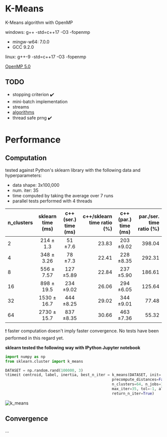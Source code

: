 # K-Means
K-Means algorithm with OpenMP

windows: g++ -std=c++17 -O3 -fopenmp
* mingw-w64: 7.0.0
* GCC 9.2.0

linux: g++-9 -std=c++17 -O3 -fopenmp

[OpenMP 5.0](https://www.openmp.org/wp-content/uploads/OpenMPRef-5.0-111802-web.pdf)

## TODO

* stopping criterion :heavy_check_mark:
* mini-batch implementation
* streams
* [algorithms](https://www.cplusplus.com/reference/algorithm/) 
* thread safe prng :heavy_check_mark:

# Performance

## Computation

tested against Python's sklearn library with the following data and hyperparameters:

* data shape: 3x100,000
* num. iter: 35
* time computed by taking the average over 7 runs
* parallel tests performed with 4 threads

| n_clusters | sklearn<br />time (ms)| c++(ser.)<br />time (ms)|  c++/sklearn<br />time ratio (%)|c++(par.)<br />time (ms)| par./ser.<br />time ratio (%)|
| :---       |:---:          |:---:           |---:                      |:---:        |---:                   |
|     2      | 214 ± 1.3     |  51 ±7.6      |23.83| 203 ±9.02|398.04|-|
|     4      | 348 ± 3.26    |  78 ±7.3      |22.41| 228 ±8.35|292.31|-|
|     8      | 556 ± 7.57    | 127 ±5.89     |22.84| 237 ±5.90|186.61|-|
|     16     | 898 ± 19.5    | 234 ±9.02     |26.06| 294 ±6.05|125.64|-|
|     32     |1530 ± 16.7    | 444 ±8.25     |29.02| 344 ±9.01|77.48|-|
|     64     |2730 ± 15.7    | 837 ±8.35     |30.66| 463 ±7.36|55.32|-|

:exclamation: faster computation doesn't imply faster convergence. No tests have been performed in this regard yet.

**sklearn tested the following way with IPython Jupyter notebook**
```python
import numpy as np
from sklearn.cluster import k_means

DATASET = np.random.rand(100000, 3)
%timeit centroid, label, inertia, best_n_iter = k_means(DATASET, init='random', \
                                                precompute_distances=False, n_init=1, \
                                                n_clusters=64, n_jobs=1, \
                                                max_iter=35, tol=-1, algorithm="full", \
                                                return_n_iter=True)
```

![k_means](https://user-images.githubusercontent.com/32341154/76665071-cb5b4200-6586-11ea-8810-be73367fd6c7.png)

## Convergence

...
